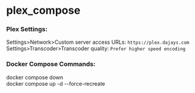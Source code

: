 # plex_compose

### Plex Settings:
Settings>Network>Custom server access URLs:  `https://plex.dajays.com`  
Settings>Transcoder>Transcoder quality:  `Prefer higher speed encoding`  

### Docker Compose Commands:
docker compose down  
docker compose up -d --force-recreate

